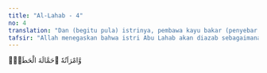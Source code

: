 ```yaml
---
title: "Al-Lahab - 4"
no: 4
translation: "Dan (begitu pula) istrinya, pembawa kayu bakar (penyebar fitnah). "
tafsir: "Allah menegaskan bahwa istri Abu Lahab akan diazab sebagaimana suaminya. Istrinya bernama Arwa binti Harb, saudara perempuan Abu Sufyan bin Harb. Dia diazab karena usahanya menyebarkan fitnah dan memadamkan dakwah Nabi Muhammad. Orang Arab mengatakan bahwa orang yang berusaha menyebarkan dan merusak hubungan antara manusia seolah-olah ia membawa kayu api antara manusia, seakan-akan dia membakar silaturrahim antara mereka.\n\nAda pula yang mengatakan bahwa istri Abu Lahab menaruh duri, pecahan kaca, dan kotoran di jalan yang biasa dilalui Nabi Muhammad dengan maksud untuk menyakiti beliau."
---
```


وَّامْرَاَتُهٗ ۗحَمَّالَةَ الْحَطَبِۚ
